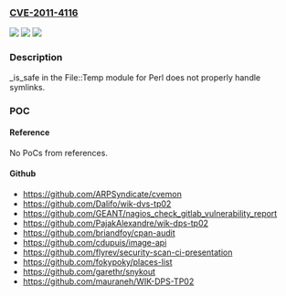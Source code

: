 ### [CVE-2011-4116](https://cve.mitre.org/cgi-bin/cvename.cgi?name=CVE-2011-4116)
![](https://img.shields.io/static/v1?label=Product&message=File%3A%3ATemp&color=blue)
![](https://img.shields.io/static/v1?label=Version&message=%3D%20unknown%20&color=brighgreen)
![](https://img.shields.io/static/v1?label=Vulnerability&message=Other&color=brighgreen)

### Description

_is_safe in the File::Temp module for Perl does not properly handle symlinks.

### POC

#### Reference
No PoCs from references.

#### Github
- https://github.com/ARPSyndicate/cvemon
- https://github.com/Dalifo/wik-dvs-tp02
- https://github.com/GEANT/nagios_check_gitlab_vulnerability_report
- https://github.com/PajakAlexandre/wik-dps-tp02
- https://github.com/briandfoy/cpan-audit
- https://github.com/cdupuis/image-api
- https://github.com/flyrev/security-scan-ci-presentation
- https://github.com/fokypoky/places-list
- https://github.com/garethr/snykout
- https://github.com/mauraneh/WIK-DPS-TP02


